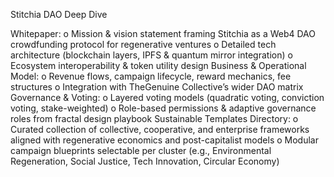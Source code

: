Stitchia DAO Deep Dive
 
Whitepaper:
o	Mission & vision statement framing Stitchia as a Web4 DAO crowdfunding protocol for regenerative ventures
o	Detailed tech architecture (blockchain layers, IPFS & quantum mirror integration)
o	Ecosystem interoperability & token utility design
Business & Operational Model:
o	Revenue flows, campaign lifecycle, reward mechanics, fee structures
o	Integration with TheGenuine Collective’s wider DAO matrix
Governance & Voting:
o	Layered voting models (quadratic voting, conviction voting, stake-weighted)
o	Role-based permissions & adaptive governance roles from fractal design playbook
Sustainable Templates Directory:
o	Curated collection of collective, cooperative, and enterprise frameworks aligned with regenerative economics and post-capitalist models
o	Modular campaign blueprints selectable per cluster (e.g., Environmental Regeneration, Social Justice, Tech Innovation, Circular Economy)
 

